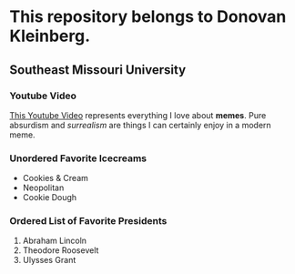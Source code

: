 # This repository belongs to Donovan Kleinberg.
## Southeast Missouri University
### Youtube Video
[This Youtube Video](https://www.youtube.com/watch?v=akGpGA3jYek) represents everything I love about **memes**. Pure absurdism and *surrealism* are things I can certainly enjoy in a modern meme.
### Unordered Favorite Icecreams
* Cookies & Cream 
* Neopolitan 
* Cookie Dough
### Ordered List of Favorite Presidents
1. Abraham Lincoln
2. Theodore Roosevelt
3. Ulysses Grant